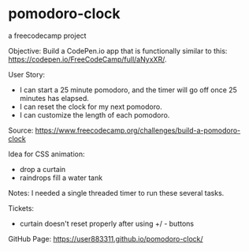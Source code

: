 # pomodoro-clock
a freecodecamp project

Objective: Build a CodePen.io app that is functionally similar to this: https://codepen.io/FreeCodeCamp/full/aNyxXR/.

User Story: 
- I can start a 25 minute pomodoro, and the timer will go off once 25 minutes has elapsed.
- I can reset the clock for my next pomodoro.
- I can customize the length of each pomodoro.

Source: https://www.freecodecamp.org/challenges/build-a-pomodoro-clock

Idea for CSS animation: 
- drop a curtain
- raindrops fill a water tank

Notes: I needed a single threaded timer to run these several tasks. 

Tickets: 
- curtain doesn't reset properly after using +/ - buttons 

GitHub Page: https://user883311.github.io/pomodoro-clock/
